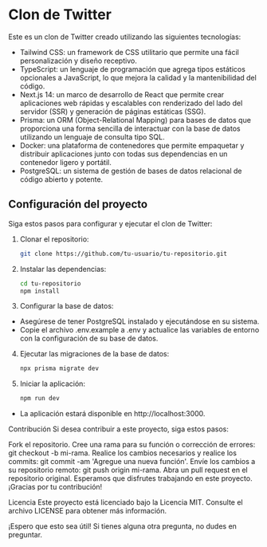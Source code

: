 # Clon de Twitter

Este es un clon de Twitter creado utilizando las siguientes tecnologías:

- Tailwind CSS: un framework de CSS utilitario que permite una fácil personalización y diseño receptivo.
- TypeScript: un lenguaje de programación que agrega tipos estáticos opcionales a JavaScript, lo que mejora la calidad y la mantenibilidad del código.
- Next.js 14: un marco de desarrollo de React que permite crear aplicaciones web rápidas y escalables con renderizado del lado del servidor (SSR) y generación de páginas estáticas (SSG).
- Prisma: un ORM (Object-Relational Mapping) para bases de datos que proporciona una forma sencilla de interactuar con la base de datos utilizando un lenguaje de consulta tipo SQL.
- Docker: una plataforma de contenedores que permite empaquetar y distribuir aplicaciones junto con todas sus dependencias en un contenedor ligero y portátil.
- PostgreSQL: un sistema de gestión de bases de datos relacional de código abierto y potente.

## Configuración del proyecto

Siga estos pasos para configurar y ejecutar el clon de Twitter:

1. Clonar el repositorio:

   ```bash
   git clone https://github.com/tu-usuario/tu-repositorio.git
   ```


2. Instalar las dependencias:

   ```bash
   cd tu-repositorio
   npm install
   ```
3. Configurar la base de datos:

- Asegúrese de tener PostgreSQL instalado y ejecutándose en su sistema.
- Copie el archivo .env.example a .env y actualice las variables de entorno con la configuración de su base de datos.

4. Ejecutar las migraciones de la base de datos:

   ```bash
   npx prisma migrate dev
   ```

5. Iniciar la aplicación:

   ```bash
   npm run dev
   ```
- La aplicación estará disponible en http://localhost:3000.

Contribución
Si desea contribuir a este proyecto, siga estos pasos:

Fork el repositorio.
Cree una rama para su función o corrección de errores: git checkout -b mi-rama.
Realice los cambios necesarios y realice los commits: git commit -am 'Agregue una nueva función'.
Envíe los cambios a su repositorio remoto: git push origin mi-rama.
Abra un pull request en el repositorio original.
Esperamos que disfrutes trabajando en este proyecto. ¡Gracias por tu contribución!

Licencia
Este proyecto está licenciado bajo la Licencia MIT. Consulte el archivo LICENSE para obtener más información.


¡Espero que esto sea útil! Si tienes alguna otra pregunta, no dudes en preguntar.